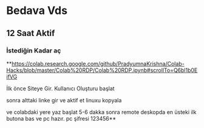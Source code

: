 # Bedava Vds

## 12 Saat Aktif

### İstediğin Kadar aç

**https://colab.research.google.com/github/PradyumnaKrishna/Colab-Hacks/blob/master/Colab%20RDP/Colab%20RDP.ipynb#scrollTo=Q6bl1b0EifVG

 

İlk önce Siteye Gir. Kullanıcı Oluşturu başlat

sonra alttaki linke gir ve aktif et linuxu kopyala

ve colabdaki yere yaz başlat 5-6 dakka sonra remote deskopda en üsteki ilk butona bas ve pc hazır. pc şifresi 123456**
